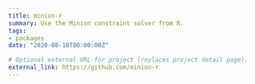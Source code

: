 ```yaml
---
title: minion-r
summary: Use the Minion constraint solver from R.
tags:
- packages
date: "2020-08-18T00:00:00Z"

# Optional external URL for project (replaces project detail page).
external_link: https://github.com/minion-r
---
```

